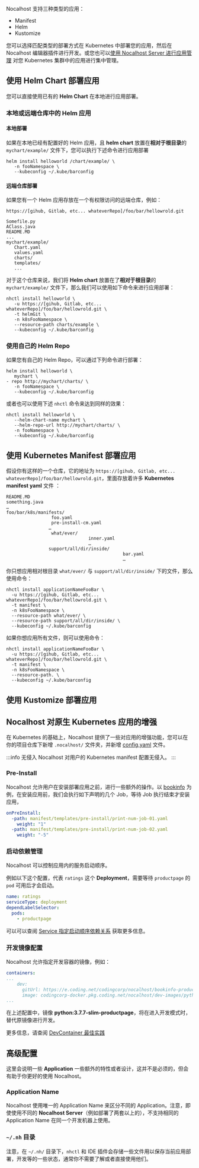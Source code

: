 Nocalhost 支持三种类型的应用：

* Manifest
* Helm
* Kustomize

您可以选择匹配类型的部署方式在 Kubernetes 中部署您的应用，然后在 Nocalhost 编辑器插件进行开发。或您也可以[使用 Nocalhost Server 进行应用管理](../../server/using-server#应用管理) 对您 Kubernetes 集群中的应用进行集中管理。

## 使用 Helm Chart 部署应用

您可以直接使用已有的 **Helm Chart** 在本地进行应用部署。

### 本地或远端仓库中的 Helm 应用

#### 本地部署

如果在本地已经有配置好的 Helm 应用，且 **helm chart** 放置在**相对于根目录**的 `mychart/example/` 文件下，您可以执行下述命令进行应用部署

```blash
helm install helloworld /chart/example/ \ 
   -n fooNamespace \
   --kubeconfig ~/.kube/barconfig
```

#### 远端仓库部署

如果您有一个 Helm 应用存放在一个有权限访问的远端仓库，例如：

```hl_lines="7"
https://[gihub, Gitlab, etc... whateverRepo]/foo/bar/hellowrold.git

Somefile.py
AClass.java
README.MD
...
mychart/example/
   Chart.yaml
   values.yaml
   charts/
   templates/
   ...
```
对于这个仓库来说，我们将 **Helm chart** 放置在了**相对于根目录**的 `mychart/example/` 文件下，那么我们可以使用如下命令来进行应用部署：

```blash
nhctl install helloworld \
   -u https://[gihub, Gitlab, etc... whateverRepo]/foo/bar/hellowrold.git \
   -t helmGit \
   -n k8sFooNamespace \
   --resource-path charts/example \
   --kubeconfig ~/.kube/barconfig
```

### 使用自己的 Helm Repo

如果您有自己的 Helm Repo，可以通过下列命令进行部署：

```blash
helm install helloworld \
   mychart \
- repo http://mychart/charts/ \
   -n fooNamespace \
   --kubeconfig ~/.kube/barconfig
```

或者也可以使用下述 `nhctl` 命令来达到同样的效果：

```blash
nhctl install helloworld \
   --helm-chart-name mychart \
   --helm-repo-url http://mychart/charts/ \
   -n fooNamespace \
   --kubeconfig ~/.kube/barconfig
```

## 使用 Kubernetes Manifest 部署应用

假设你有这样的一个仓库，它的地址为 `https://[gihub, Gitlab, etc... whateverRepo]/foo/bar/hellowrold.git`，里面存放着许多 **Kubernetes manifest yaml** 文件 ：

```blash
README.MD
something.java
…
foo/bar/k8s/manifests/
                 foo.yaml
                 pre-install-cm.yaml
                …
                 what/ever/
                               inner.yaml
                               …
                support/all/dir/inside/
                                            bar.yaml
                                            …
```

你只想应用相对根目录 `what/ever/` 与 `support/all/dir/inside/` 下的文件，那么使用命令：

```hl_lines="5 6"
nhctl install applicationNameFooBar \
  -u https://[gihub, Gitlab, etc... whateverRepo]/foo/bar/hellowrold.git \
  -t manifest \
  -n k8sFooNamespace \
  --resource-path what/ever/ \
  --resource-path support/all/dir/inside/ \
  --kubeconfig ~/.kube/barconfig
```

如果你想应用所有文件，则可以使用命令：

```hl_lines="5"
nhctl install applicationNameFooBar \
  -u https://[gihub, Gitlab, etc... whateverRepo]/foo/bar/hellowrold.git \
  -t manifest \
  -n k8sFooNamespace \
  --resource-path. \
  --kubeconfig ~/.kube/barconfig
```

## 使用 Kustomize 部署应用

## Nocalhost 对原生 Kubernetes 应用的增强

在 Kubernetes 的基础上，Nocalhost 提供了一些对应用的增强功能，您可以在你的项目仓库下新增 `.nocalhost/` 文件夹，并新增 [config.yaml](../../references/nh-config-spec) 文件。

:::info 无侵入
Nocalhost 对用户的 Kubernetes manifest 配置无侵入。
:::

### Pre-Install

Nocalhost 允许用户在安装部署应用之前，进行一些额外的操作。以 [bookinfo](https://github.com/nocalhost/bookinfo) 为例，在安装应用前，我们会执行如下声明的几个 Job，等待 Job 执行结束才安装应用，

```yaml hl_lines="1"
onPreInstall:
  -path: manifest/templates/pre-install/print-num-job-01.yaml
    weight: "1"
  -path: manifest/templates/pre-install/print-num-job-02.yaml
    weight: "-5"
```

### 启动依赖管理

Nocalhost 可以控制应用内的服务启动顺序。

例如以下这个配置，代表 `ratings` 这个 **Deployment**，需要等待 `productpage` 的 `pod` 可用后才会启动。

```yml hl_lines="3"
name: ratings
serviceType: deployment
dependLabelSelector:
  pods:
    - productpage
```

可以可以查阅 [Service 指定启动顺序依赖关系](../service-best#service-指定启动顺序依赖关系) 获取更多信息。

### 开发镜像配置

Nocalhost 允许指定开发容器的镜像，例如：

```yml hl_lines="5"
containers:
...
    dev:
      gitUrl: https://e.coding.net/codingcorp/nocalhost/bookinfo-productpage.git
      image: codingcorp-docker.pkg.coding.net/nocalhost/dev-images/python:3.7.7-slim-productpage
...
```

在上述配置中，镜像 **python:3.7.7-slim-productpage**，将在进入开发模式时，替代原镜像进行开发。

更多信息，请查阅 [DevContainer 最佳实践](../devcontainer-best)


## 高级配置

这里会说明一些 **Application** 一些额外的特性或者设计，这并不是必须的，但会有助于你更好的使用 Nocalhost。

### Application Name

Nocalhost 使用唯一的 Application Name 来区分不同的 Application。注意，即使使用不同的 **Nocalhost Server**（例如部署了两套以上的），不支持相同的 Application Name 在同一个开发机器上使用。

### `~/.nh` 目录

注意，在 `~/.nh/` 目录下，`nhctl` 和 IDE 插件会存储一些文件用以保存当前应用部署，开发等的一些状态，通常你不需要了解或者直接使用他们。